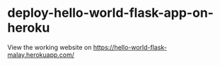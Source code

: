 # deploy-hello-world-flask-app-on-heroku

View the working website on https://hello-world-flask-malay.herokuapp.com/
